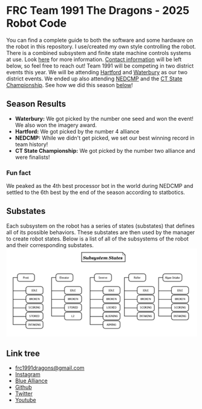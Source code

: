 # FRC Team 1991 The Dragons - 2025 Robot Code

You can find a complete guide to both the software and some hardware on the robot in this repository. I use/created my own style controlling the robot. There is a combined subsystem and finite state machine controls systems at use. Look [here](#substates) for more information. [Contact information](#link-tree) will be left below, so feel free to reach out! Team 1991 will be competing in two district events this year. We will be attending [Hartford](https://www.thebluealliance.com/event/2025cthar) and [Waterbury](https://www.thebluealliance.com/event/2025ctwat) as our two district events. We ended up also attending [NEDCMP](https://www.thebluealliance.com/event/2025necmp1) and the [CT State Championship](https://www.thebluealliance.com/event/2025ctgla). See how we did this season [below](#season-results)!

## Season Results

 - **Waterbury:** We got picked by the number one seed and won the event! We also won the imagery award.
 - **Hartford:** We got picked by the number 4 alliance
 - **NEDCMP:** While we didn't get picked, we set our best winning record in team history!
 - **CT State Championship:** We got picked by the number two alliance and were finalists!

### Fun fact

We peaked as the 4th best processor bot in the world during NEDCMP and settled to the 6th best by the end of the season according to statbotics.

## Substates

Each subsystem on the robot has a series of states (substates) that defines all of its possible behaviors. These substates are then used by the manager to create robot states. Below is a list of all of the subsystems of the robot and their corresponding substates.
![Substate diagram](imgs/Substate_Diagram1.png)

## Link tree

 - [frc1991dragons@gmail.com](mailto:frc1991dragons@gmail.com)
 - [Instagram](https://www.instagram.com/frcteam1991)
 - [Blue Alliance](https://www.thebluealliance.com/team/1991)
 - [Github](https://github.com/frc1991)
 - [Twitter](https://twitter.com/frcteam1991)
 - [Youtube](https://www.youtube.com/channel/UCPo0HSI_RKmutuLvsCoKSAg)
